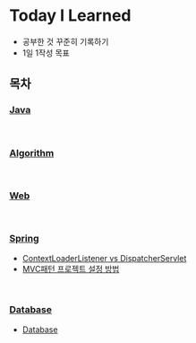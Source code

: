 # Today I Learned
-  공부한 것 꾸준히 기록하기
- 1일 1작성 목표

## 목차


### [Java](/Java/)

<br>

### [Algorithm](/Algorithm/)

<br>

### [Web](/Web/)

<br>

### [Spring](/Spring/)
- [ContextLoaderListener vs DispatcherServlet](Spring/ContextLoaderListener%20vs%20DispatcherServlet.md)
- [MVC패턴 프로젝트 설정 방법](Spring/MVC패턴%20프로젝트%20설정%20방법.md)

<br>

### [Database](/Database/) 
- [Database](Database/Database.md#database)

 

